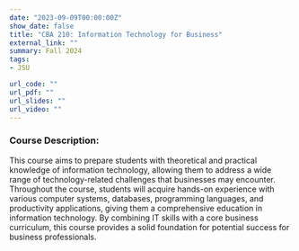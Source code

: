 ```yaml
---
date: "2023-09-09T00:00:00Z"
show_date: false
title: "CBA 210: Information Technology for Business"
external_link: ""
summary: Fall 2024
tags:
- JSU

url_code: ""
url_pdf: ""
url_slides: ""
url_video: ""
---
```



### Course Description:

This course aims to prepare students with theoretical and practical knowledge of information technology, allowing them to address a wide range of technology-related challenges that businesses may encounter. Throughout the course, students will acquire hands-on experience with various computer systems, databases, programming languages, and productivity applications, giving them a comprehensive education in information technology. By combining IT skills with a core business curriculum, this course provides a solid foundation for potential success for business professionals. 



